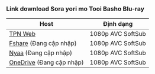 ### **Link download Sora yori mo Tooi Basho Blu-ray**

| Host          | Định dạng          |
| ------------- |:------------------:|
| [TPN Web](https://ddl.tpnteam.workers.dev/0:/Sora%20Yori%20mo%20Tooi%20Basho/)  | 1080p AVC SoftSub |
| [Fshare]()  (Đang cập nhập)   	| 1080p AVC SoftSub |
| [Nyaa]()   (Đang cập nhập)        | 1080p AVC SoftSub |
| [OneDrive]()  (Đang cập nhập)    | 1080p AVC SoftSub |
